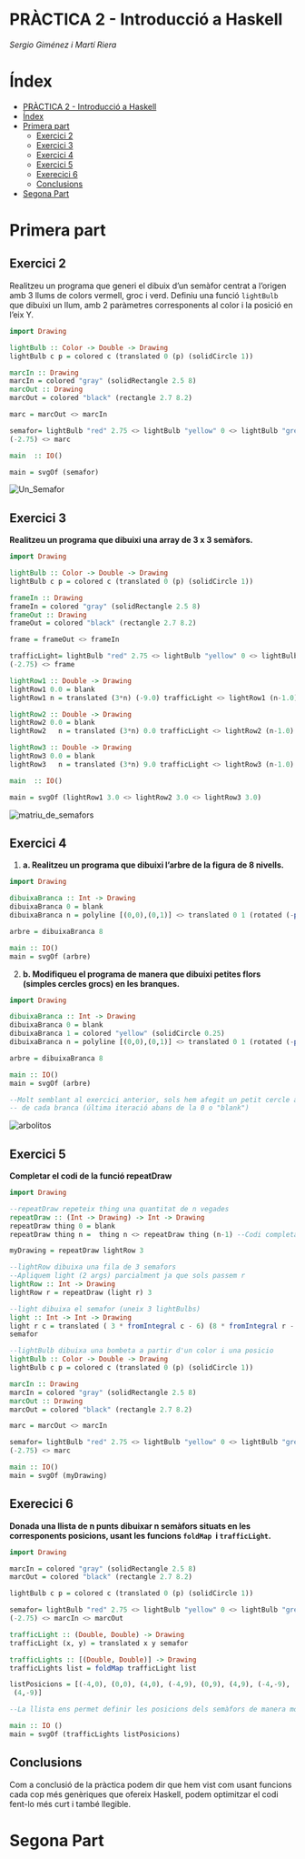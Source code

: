 # PRÀCTICA 2 - Introducció a Haskell
_Sergio Giménez i Martí Riera_

# Índex
* [PRÀCTICA 2 - Introducció a Haskell](#pràctica-2---introducció-a-haskell)
* [Índex](#índex)
* [Primera part](#primera-part)
   * [Exercici 2](#exercici-2)
   * [Exercici 3](#exercici-3)
   * [Exercici 4](#exercici-4)
   * [Exercici 5](#exercici-5)
   * [Exerecici 6](#exerecici-6)
   * [Conclusions](#conclusions)
* [Segona Part](#segona-part)



# Primera part

## Exercici 2

Realitzeu un programa que generi el dibuix d’un semàfor centrat a l’origen
amb 3 llums de colors vermell, groc i verd. Definiu una funció <code>lightBulb
</code>que dibuixi un llum, amb 2 paràmetres corresponents al color i la
posició en l’eix Y.


```haskell
import Drawing

lightBulb :: Color -> Double -> Drawing
lightBulb c p = colored c (translated 0 (p) (solidCircle 1))

marcIn :: Drawing
marcIn = colored "gray" (solidRectangle 2.5 8)
marcOut :: Drawing
marcOut = colored "black" (rectangle 2.7 8.2)

marc = marcOut <> marcIn

semafor= lightBulb "red" 2.75 <> lightBulb "yellow" 0 <> lightBulb "green"
(-2.75) <> marc

main  :: IO()

main = svgOf (semafor)
```

![Un_Semafor](/Practica2/img/un_semafor.png)


## Exercici 3

**Realitzeu un programa que dibuixi una array de 3 x 3 semàfors.**


```haskell
import Drawing

lightBulb :: Color -> Double -> Drawing
lightBulb c p = colored c (translated 0 (p) (solidCircle 1))

frameIn :: Drawing
frameIn = colored "gray" (solidRectangle 2.5 8)
frameOut :: Drawing
frameOut = colored "black" (rectangle 2.7 8.2)

frame = frameOut <> frameIn

trafficLight= lightBulb "red" 2.75 <> lightBulb "yellow" 0 <> lightBulb "green"
(-2.75) <> frame

lightRow1 :: Double -> Drawing
lightRow1 0.0 = blank
lightRow1 n = translated (3*n) (-9.0) trafficLight <> lightRow1 (n-1.0)

lightRow2 :: Double -> Drawing
lightRow2 0.0 = blank
lightRow2	n = translated (3*n) 0.0 trafficLight <> lightRow2 (n-1.0)

lightRow3 :: Double -> Drawing
lightRow3 0.0 = blank
lightRow3	n = translated (3*n) 9.0 trafficLight <> lightRow3 (n-1.0)

main  :: IO()

main = svgOf (lightRow1 3.0 <> lightRow2 3.0 <> lightRow3 3.0)
```

![matriu_de_semafors](/Practica2/img/matriu_semafors.png)


## Exercici 4

1. **a. Realitzeu un programa que dibuixi l’arbre de la figura de 8 nivells.**

```haskell
import Drawing

dibuixaBranca :: Int -> Drawing
dibuixaBranca 0 = blank
dibuixaBranca n = polyline [(0,0),(0,1)] <> translated 0 1 (rotated (-pi/10) (dibuixaBranca (n-1))) <> translated 0 1 (rotated (pi/10) (dibuixaBranca (n-1)))

arbre = dibuixaBranca 8

main :: IO()
main = svgOf (arbre)
```


2. **b. Modifiqueu el programa de manera que dibuixi petites flors (simples
cercles grocs) en les branques.**

```haskell
import Drawing

dibuixaBranca :: Int -> Drawing
dibuixaBranca 0 = blank
dibuixaBranca 1 = colored "yellow" (solidCircle 0.25)
dibuixaBranca n = polyline [(0,0),(0,1)] <> translated 0 1 (rotated (-pi/10) (dibuixaBranca (n-1))) <> translated 0 1 (rotated (pi/10) (dibuixaBranca (n-1)))

arbre = dibuixaBranca 8

main :: IO()
main = svgOf (arbre)

--Molt semblant al exercici anterior, sols hem afegit un petit cercle al final
-- de cada branca (última iteració abans de la 0 o "blank")
```

![arbolitos](/Practica2/img/arbres.png)

## Exercici 5

**Completar el codi de la funció repeatDraw**

```haskell
import Drawing

--repeatDraw repeteix thing una quantitat de n vegades
repeatDraw :: (Int -> Drawing) -> Int -> Drawing
repeatDraw thing 0 = blank
repeatDraw thing n =  thing n <> repeatDraw thing (n-1) --Codi completat

myDrawing = repeatDraw lightRow 3

--lightRow dibuixa una fila de 3 semafors
--Apliquem light (2 args) parcialment ja que sols passem r
lightRow :: Int -> Drawing
lightRow r = repeatDraw (light r) 3

--light dibuixa el semafor (uneix 3 lightBulbs)
light :: Int -> Int -> Drawing
light r c = translated ( 3 * fromIntegral c - 6) (8 * fromIntegral r - 16)
semafor

--lightBulb dibuixa una bombeta a partir d'un color i una posicio
lightBulb :: Color -> Double -> Drawing
lightBulb c p = colored c (translated 0 (p) (solidCircle 1))

marcIn :: Drawing
marcIn = colored "gray" (solidRectangle 2.5 8)
marcOut :: Drawing
marcOut = colored "black" (rectangle 2.7 8.2)

marc = marcOut <> marcIn

semafor= lightBulb "red" 2.75 <> lightBulb "yellow" 0 <> lightBulb "green"
(-2.75) <> marc

main :: IO()
main = svgOf (myDrawing)
```

## Exerecici 6

**Donada una llista de n punts dibuixar n semàfors situats en les corresponents posicions, usant les funcions <code>foldMap </code>i <code>trafficLight</code>.**


```haskell
import Drawing

marcIn = colored "gray" (solidRectangle 2.5 8)
marcOut = colored "black" (rectangle 2.7 8.2)

lightBulb c p = colored c (translated 0 (p) (solidCircle 1))

semafor= lightBulb "red" 2.75 <> lightBulb "yellow" 0 <> lightBulb "green"
(-2.75) <> marcIn <> marcOut

trafficLight :: (Double, Double) -> Drawing
trafficLight (x, y) = translated x y semafor

trafficLights :: [(Double, Double)] -> Drawing
trafficLights list = foldMap trafficLight list

listPosicions = [(-4,0), (0,0), (4,0), (-4,9), (0,9), (4,9), (-4,-9), (0,-9),
 (4,-9)]

--La llista ens permet definir les posicions dels semàfors de manera molt més detallada i també còmode de treballar

main :: IO ()
main = svgOf (trafficLights listPosicions)
```
## Conclusions

Com a conclusió de la pràctica podem dir que hem vist com usant funcions cada
cop més genèriques que ofereix Haskell, podem optimitzar el codi fent-lo més
curt i també llegible.

# Segona Part
